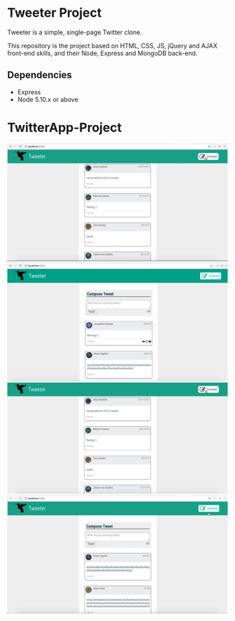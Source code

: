 # Tweeter Project

Tweeter is a simple, single-page Twitter clone.

This repository is the project based on HTML, CSS, JS, jQuery and AJAX front-end skills, and their Node, Express and MongoDB back-end.

## Dependencies
- Express
- Node 5.10.x or above

# TwitterApp-Project

!["Screenshot of tweet compose box"](https://github.com/EshaRoda/TwitterApp-Project/blob/master/docs/tweetsComposer.png)
!["Screenshot of tweets hover"](https://github.com/EshaRoda/TwitterApp-Project/blob/master/docs/tweetsHover.png)
!["Screenshot of tweets with script in it"](https://github.com/EshaRoda/TwitterApp-Project/blob/master/docs/tweetsScript.png)
!["Screenshot of tweets with more than one line"](https://github.com/EshaRoda/TwitterApp-Project/blob/master/docs/tweetsWithMoreContent.png)
